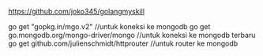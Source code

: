 https://github.com/joko345/golangmyskill

go get "gopkg.in/mgo.v2" //untuk koneksi ke mongodb
go get go.mongodb.org/mongo-driver/mongo //untuk koneksi ke mongodb terbaru
go get github.com/julienschmidt/httprouter //untuk router ke mongodb
